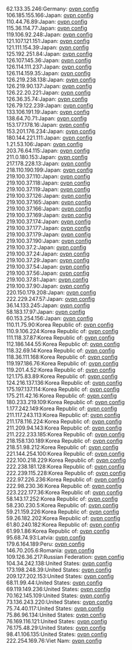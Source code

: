 62.133.35.246:Germany: [ovpn config](vpn/62_133_35_246.ovpn)  
106.185.155.166:Japan: [ovpn config](vpn/106_185_155_166.ovpn)  
110.44.76.89:Japan: [ovpn config](vpn/110_44_76_89.ovpn)  
115.36.114.77:Japan: [ovpn config](vpn/115_36_114_77.ovpn)  
119.106.92.248:Japan: [ovpn config](vpn/119_106_92_248.ovpn)  
121.107.121.151:Japan: [ovpn config](vpn/121_107_121_151.ovpn)  
121.111.154.39:Japan: [ovpn config](vpn/121_111_154_39.ovpn)  
125.192.251.84:Japan: [ovpn config](vpn/125_192_251_84.ovpn)  
126.107.145.36:Japan: [ovpn config](vpn/126_107_145_36.ovpn)  
126.114.111.237:Japan: [ovpn config](vpn/126_114_111_237.ovpn)  
126.114.159.35:Japan: [ovpn config](vpn/126_114_159_35.ovpn)  
126.219.238.138:Japan: [ovpn config](vpn/126_219_238_138.ovpn)  
126.219.90.137:Japan: [ovpn config](vpn/126_219_90_137.ovpn)  
126.22.20.221:Japan: [ovpn config](vpn/126_22_20_221.ovpn)  
126.36.35.74:Japan: [ovpn config](vpn/126_36_35_74.ovpn)  
126.79.122.239:Japan: [ovpn config](vpn/126_79_122_239.ovpn)  
133.106.191.19:Japan: [ovpn config](vpn/133_106_191_19.ovpn)  
138.64.70.71:Japan: [ovpn config](vpn/138_64_70_71.ovpn)  
153.177.178.16:Japan: [ovpn config](vpn/153_177_178_16.ovpn)  
153.201.176.234:Japan: [ovpn config](vpn/153_201_176_234.ovpn)  
180.144.221.111:Japan: [ovpn config](vpn/180_144_221_111.ovpn)  
1.21.53.106:Japan: [ovpn config](vpn/1_21_53_106.ovpn)  
203.76.64.115:Japan: [ovpn config](vpn/203_76_64_115.ovpn)  
211.0.180.153:Japan: [ovpn config](vpn/211_0_180_153.ovpn)  
217.178.228.13:Japan: [ovpn config](vpn/217_178_228_13.ovpn)  
218.110.190.199:Japan: [ovpn config](vpn/218_110_190_199.ovpn)  
219.100.37.110:Japan: [ovpn config](vpn/219_100_37_110.ovpn)  
219.100.37.118:Japan: [ovpn config](vpn/219_100_37_118.ovpn)  
219.100.37.119:Japan: [ovpn config](vpn/219_100_37_119.ovpn)  
219.100.37.126:Japan: [ovpn config](vpn/219_100_37_126.ovpn)  
219.100.37.165:Japan: [ovpn config](vpn/219_100_37_165.ovpn)  
219.100.37.166:Japan: [ovpn config](vpn/219_100_37_166.ovpn)  
219.100.37.169:Japan: [ovpn config](vpn/219_100_37_169.ovpn)  
219.100.37.174:Japan: [ovpn config](vpn/219_100_37_174.ovpn)  
219.100.37.177:Japan: [ovpn config](vpn/219_100_37_177.ovpn)  
219.100.37.179:Japan: [ovpn config](vpn/219_100_37_179.ovpn)  
219.100.37.190:Japan: [ovpn config](vpn/219_100_37_190.ovpn)  
219.100.37.2:Japan: [ovpn config](vpn/219_100_37_2.ovpn)  
219.100.37.24:Japan: [ovpn config](vpn/219_100_37_24.ovpn)  
219.100.37.29:Japan: [ovpn config](vpn/219_100_37_29.ovpn)  
219.100.37.54:Japan: [ovpn config](vpn/219_100_37_54.ovpn)  
219.100.37.56:Japan: [ovpn config](vpn/219_100_37_56.ovpn)  
219.100.37.81:Japan: [ovpn config](vpn/219_100_37_81.ovpn)  
219.100.37.90:Japan: [ovpn config](vpn/219_100_37_90.ovpn)  
220.150.179.208:Japan: [ovpn config](vpn/220_150_179_208.ovpn)  
222.229.247.57:Japan: [ovpn config](vpn/222_229_247_57.ovpn)  
36.14.133.245:Japan: [ovpn config](vpn/36_14_133_245.ovpn)  
58.183.17.97:Japan: [ovpn config](vpn/58_183_17_97.ovpn)  
60.153.254.156:Japan: [ovpn config](vpn/60_153_254_156.ovpn)  
110.11.75.90:Korea Republic of: [ovpn config](vpn/110_11_75_90.ovpn)  
110.9.106.224:Korea Republic of: [ovpn config](vpn/110_9_106_224.ovpn)  
111.118.37.87:Korea Republic of: [ovpn config](vpn/111_118_37_87.ovpn)  
112.186.144.55:Korea Republic of: [ovpn config](vpn/112_186_144_55.ovpn)  
118.32.69.14:Korea Republic of: [ovpn config](vpn/118_32_69_14.ovpn)  
118.36.111.168:Korea Republic of: [ovpn config](vpn/118_36_111_168.ovpn)  
119.197.186.76:Korea Republic of: [ovpn config](vpn/119_197_186_76.ovpn)  
119.201.4.52:Korea Republic of: [ovpn config](vpn/119_201_4_52.ovpn)  
121.175.83.89:Korea Republic of: [ovpn config](vpn/121_175_83_89.ovpn)  
124.216.137.136:Korea Republic of: [ovpn config](vpn/124_216_137_136.ovpn)  
175.197.137.114:Korea Republic of: [ovpn config](vpn/175_197_137_114.ovpn)  
175.211.42.16:Korea Republic of: [ovpn config](vpn/175_211_42_16.ovpn)  
180.233.219.109:Korea Republic of: [ovpn config](vpn/180_233_219_109.ovpn)  
1.177.242.149:Korea Republic of: [ovpn config](vpn/1_177_242_149.ovpn)  
211.117.243.113:Korea Republic of: [ovpn config](vpn/211_117_243_113.ovpn)  
211.178.116.224:Korea Republic of: [ovpn config](vpn/211_178_116_224.ovpn)  
211.209.94.143:Korea Republic of: [ovpn config](vpn/211_209_94_143.ovpn)  
211.222.233.185:Korea Republic of: [ovpn config](vpn/211_222_233_185.ovpn)  
218.158.130.189:Korea Republic of: [ovpn config](vpn/218_158_130_189.ovpn)  
218.51.98.212:Korea Republic of: [ovpn config](vpn/218_51_98_212.ovpn)  
221.144.254.100:Korea Republic of: [ovpn config](vpn/221_144_254_100.ovpn)  
222.100.218.229:Korea Republic of: [ovpn config](vpn/222_100_218_229.ovpn)  
222.238.181.128:Korea Republic of: [ovpn config](vpn/222_238_181_128.ovpn)  
222.239.115.228:Korea Republic of: [ovpn config](vpn/222_239_115_228.ovpn)  
222.97.226.236:Korea Republic of: [ovpn config](vpn/222_97_226_236.ovpn)  
222.98.230.36:Korea Republic of: [ovpn config](vpn/222_98_230_36.ovpn)  
223.222.177.36:Korea Republic of: [ovpn config](vpn/223_222_177_36.ovpn)  
58.143.17.252:Korea Republic of: [ovpn config](vpn/58_143_17_252.ovpn)  
58.230.230.5:Korea Republic of: [ovpn config](vpn/58_230_230_5.ovpn)  
59.21.159.226:Korea Republic of: [ovpn config](vpn/59_21_159_226.ovpn)  
59.26.182.202:Korea Republic of: [ovpn config](vpn/59_26_182_202.ovpn)  
61.80.240.182:Korea Republic of: [ovpn config](vpn/61_80_240_182.ovpn)  
61.99.1.86:Korea Republic of: [ovpn config](vpn/61_99_1_86.ovpn)  
95.68.74.93:Latvia: [ovpn config](vpn/95_68_74_93.ovpn)  
179.6.164.189:Peru: [ovpn config](vpn/179_6_164_189.ovpn)  
146.70.205.6:Romania: [ovpn config](vpn/146_70_205_6.ovpn)  
109.126.36.217:Russian Federation: [ovpn config](vpn/109_126_36_217.ovpn)  
104.34.242.138:United States: [ovpn config](vpn/104_34_242_138.ovpn)  
173.198.248.39:United States: [ovpn config](vpn/173_198_248_39.ovpn)  
209.127.202.153:United States: [ovpn config](vpn/209_127_202_153.ovpn)  
68.11.99.44:United States: [ovpn config](vpn/68_11_99_44.ovpn)  
69.119.149.236:United States: [ovpn config](vpn/69_119_149_236.ovpn)  
70.162.145.109:United States: [ovpn config](vpn/70_162_145_109.ovpn)  
73.136.243.220:United States: [ovpn config](vpn/73_136_243_220.ovpn)  
75.74.40.117:United States: [ovpn config](vpn/75_74_40_117.ovpn)  
75.86.96.134:United States: [ovpn config](vpn/75_86_96_134.ovpn)  
76.169.116.121:United States: [ovpn config](vpn/76_169_116_121.ovpn)  
76.175.48.29:United States: [ovpn config](vpn/76_175_48_29.ovpn)  
98.41.106.135:United States: [ovpn config](vpn/98_41_106_135.ovpn)  
222.254.169.76:Viet Nam: [ovpn config](vpn/222_254_169_76.ovpn)  
